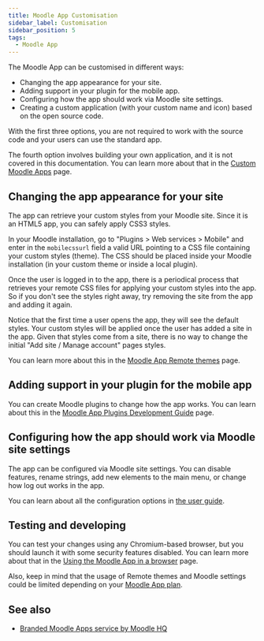 ```yaml
---
title: Moodle App Customisation
sidebar_label: Customisation
sidebar_position: 5
tags:
  - Moodle App
---
```


The Moodle App can be customised in different ways:

- Changing the app appearance for your site.
- Adding support in your plugin for the mobile app.
- Configuring how the app should work via Moodle site settings.
- Creating a custom application (with your custom name and icon) based on the open source code.

With the first three options, you are not required to work with the source code and your users can use the standard app.

The fourth option involves building your own application, and it is not covered in this documentation. You can learn more about that in the [Custom Moodle Apps](./customisation/custom-apps) page.

## Changing the app appearance for your site

The app can retrieve your custom styles from your Moodle site. Since it is an HTML5 app, you can safely apply CSS3 styles.

In your Moodle installation, go to "Plugins > Web services > Mobile" and enter in the `mobilecssurl` field a valid URL pointing to a CSS file containing your custom styles (theme). The CSS should be placed inside your Moodle installation (in your custom theme or inside a local plugin).

Once the user is logged in to the app, there is a periodical process that retrieves your remote CSS files for applying your custom styles into the app. So if you don't see the styles right away, try removing the site from the app and adding it again.

Notice that the first time a user opens the app, they will see the default styles. Your custom styles will be applied once the user has added a site in the app. Given that styles come from a site, there is no way to change the initial "Add site / Manage account" pages styles.

You can learn more about this in the [Moodle App Remote themes](./customisation/remote-themes) page.

## Adding support in your plugin for the mobile app

You can create Moodle plugins to change how the app works. You can learn about this in the [Moodle App Plugins Development Guide](./development/plugins-development-guide) page.

## Configuring how the app should work via Moodle site settings

The app can be configured via Moodle site settings. You can disable features, rename strings, add new elements to the main menu, or change how log out works in the app.

You can learn about all the configuration options in [the user guide](https://docs.moodle.org/en/Moodle_app_guide_for_admins#Configuring_the_app_from_your_site).

## Testing and developing

You can test your changes using any Chromium-based browser, but you should launch it with some security features disabled. You can learn more about that in the [Using the Moodle App in a browser](./development/app-in-browser) page.

Also, keep in mind that the usage of Remote themes and Moodle settings could be limited depending on your [Moodle App plan](https://apps.moodle.com).

## See also

- [Branded Moodle Apps service by Moodle HQ](https://moodle.com/branded-app/)
